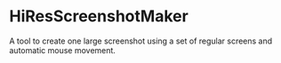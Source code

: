 # HiResScreenshotMaker
A tool to create one large screenshot using a set of regular screens and automatic mouse movement.
